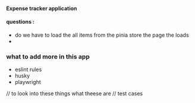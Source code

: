 #### Expense tracker application

#### questions :

- do we have to load the all items from the pinia store the page the loads
-

### what to add more in this app

- eslint rules
- husky
- playwright

// to look into these things what theese are
// test cases
